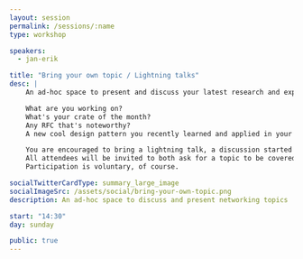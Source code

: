 ```yaml
---
layout: session
permalink: /sessions/:name
type: workshop

speakers:
  - jan-erik

title: "Bring your own topic / Lightning talks"
desc: |
    An ad-hoc space to present and discuss your latest research and experiments with Rust.

    What are you working on?
    What's your crate of the month?
    Any RFC that's noteworthy?
    A new cool design pattern you recently learned and applied in your own codebase?

    You are encouraged to bring a lightning talk, a discussion started or your code problem.
    All attendees will be invited to both ask for a topic to be covered, and present on any topic of interest to the group.
    Participation is voluntary, of course.

socialTwitterCardType: summary_large_image
socialImageSrc: /assets/social/bring-your-own-topic.png
description: An ad-hoc space to discuss and present networking topics

start: "14:30"
day: sunday

public: true
---
```

